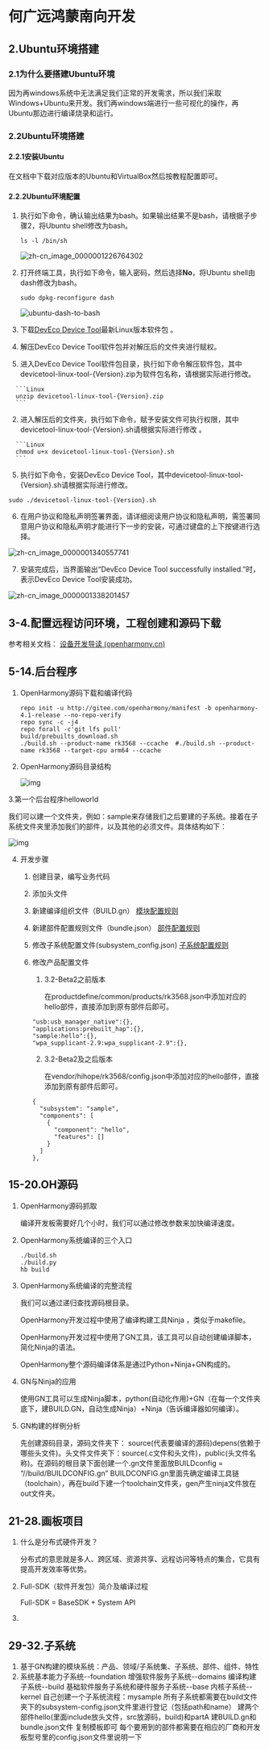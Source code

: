 # 何广远鸿蒙南向开发

## 2.Ubuntu环境搭建

### 2.1为什么要搭建Ubuntu环境

因为再windows系统中无法满足我们正常的开发需求，所以我们采取Windows+Ubuntu来开发。我们再windows端进行一些可视化的操作，再Ubuntu那边进行编译烧录和运行。

### 2.2Ubuntu环境搭建

#### 2.2.1安装Ubuntu

在文档中下载对应版本的Ubuntu和VirtualBox然后按教程配置即可。

#### 2.2.2Ubuntu环境配置

1. 执行如下命令，确认输出结果为bash。如果输出结果不是bash，请根据子步骤2，将Ubuntu shell修改为bash。 

   ```Linux
   ls -l /bin/sh
   ```

   ![zh-cn_image_0000001226764302](https://gitee.com/openharmony/docs/raw/master/zh-cn/device-dev/quick-start/figures/zh-cn_image_0000001226764302.png)

2. 打开终端工具，执行如下命令，输入密码，然后选择**No**，将Ubuntu shell由dash修改为bash。 

   ```Linux
   sudo dpkg-reconfigure dash
   ```

   ![ubuntu-dash-to-bash](https://gitee.com/openharmony/docs/raw/master/zh-cn/device-dev/quick-start/figures/ubuntu-dash-to-bash.png) 

3. 下载[DevEco Device Tool](https://gitee.com/link?target=https%3A%2F%2Fdevice.harmonyos.com%2Fcn%2Fide%23download)最新Linux版本软件包 。

4.  解压DevEco Device Tool软件包并对解压后的文件夹进行赋权。 

   1.  进入DevEco Device Tool软件包目录，执行如下命令解压软件包，其中devicetool-linux-tool-{Version}.zip为软件包名称，请根据实际进行修改。 

      ```Linux
      unzip devicetool-linux-tool-{Version}.zip
      ```

   2.  进入解压后的文件夹，执行如下命令，赋予安装文件可执行权限，其中devicetool-linux-tool-{Version}.sh请根据实际进行修改 。

      ```Linux
      chmod u+x devicetool-linux-tool-{Version}.sh
      ```

5.  执行如下命令，安装DevEco Device Tool，其中devicetool-linux-tool-{Version}.sh请根据实际进行修改。 

   ```Linux
   sudo ./devicetool-linux-tool-{Version}.sh
   ```

6.  在用户协议和隐私声明签署界面，请详细阅读用户协议和隐私声明，需签署同意用户协议和隐私声明才能进行下一步的安装，可通过键盘的上下按键进行选择。 

   ![zh-cn_image_0000001340557741](https://gitee.com/openharmony/docs/raw/master/zh-cn/device-dev/quick-start/figures/zh-cn_image_0000001340557741.png) 

7.  安装完成后，当界面输出“DevEco Device Tool successfully installed.”时，表示DevEco Device Tool安装成功。 

   ![zh-cn_image_0000001338201457](https://gitee.com/openharmony/docs/raw/master/zh-cn/device-dev/quick-start/figures/zh-cn_image_0000001338201457.png) 

## 3-4.配置远程访问环境，工程创建和源码下载

参考相关文档： [设备开发导读 (openharmony.cn)](https://docs.openharmony.cn/pages/v4.1/zh-cn/device-dev/device-dev-guide.md) 

## 5-14.后台程序

1. OpenHarmony源码下载和编译代码

   ```Linux
   repo init -u http://gitee.com/openharmony/manifest -b openharmony-4.1-release --no-repo-verify
   repo sync -c -j4
   repo forall -c'git lfs pull'
   build/prebuilts_download.sh
   ./build.sh --product-name rk3568 --ccache  #./build.sh --product-name rk3568 --target-cpu arm64 --ccache
   ```

2. OpenHarmony源码目录结构

    ![img](file:///C:\Users\ASUS\AppData\Local\Temp\QQ_1721805969038.png) 

3.第一个后台程序helloworld

我们可以建一个文件夹，例如：sample来存储我们之后要建的子系统。接着在子系统文件夹里添加我们的部件，以及其他的必须文件。具体结构如下：

 ![img](file:///C:\Users\ASUS\AppData\Local\Temp\QQ_1721811122989.png)

4. 开发步骤

   1.  创建目录，编写业务代码 

   2. 添加头文件

   3. 新建编译组织文件（BUILD.gn） [模块配置规则](https://docs.openharmony.cn/pages/v4.1/zh-cn/device-dev/subsystems/subsys-build-module.md) 

   4. 新建部件配置规则文件（bundle.json） [部件配置规则](https://docs.openharmony.cn/pages/v4.1/zh-cn/device-dev/subsystems/subsys-build-component.md) 

   5. 修改子系统配置文件(subsystem_config.json) [子系统配置规则](https://docs.openharmony.cn/pages/v4.1/zh-cn/device-dev/subsystems/subsys-build-subsystem.md) 

   6. 修改产品配置文件

      1.  3.2-Beta2之前版本 

          在productdefine/common/products/rk3568.json中添加对应的hello部件，直接添加到原有部件后即可。 

         ```
         "usb:usb_manager_native":{},
         "applications:prebuilt_hap":{},
         "sample:hello":{},
         "wpa_supplicant-2.9:wpa_supplicant-2.9":{},
         
         ```

      2.  3.2-Beta2及之后版本 

          在vendor/hihope/rk3568/config.json中添加对应的hello部件，直接添加到原有部件后即可。 

         ```
         {
           "subsystem": "sample",
           "components": [
             {
               "component": "hello",
               "features": []
             }
           ]
         },     
         
         ```

         

## 15-20.OH源码

1. OpenHarmony源码抓取

   编译开发板需要好几个小时，我们可以通过修改参数来加快编译速度。

   

2. OpenHarmony系统编译的三个入口

   ```Linux
   ./build.sh 
   ./build.py
   hb build
   ```

3. OpenHarmony系统编译的完整流程

   我们可以通过递归查找源码根目录。

   OpenHarmony开发过程中使用了编译构建工具Ninja ，类似于makefile。

   OpenHarmony开发过程中使用了GN工具，该工具可以自动创建编译脚本，简化Ninja的语法。

   OpenHarmony整个源码编译体系是通过Python+Ninja+GN构成的。

4. GN与Ninja的应用

   使用GN工具可以生成Ninja脚本，python(自动化作用)+GN（在每一个文件夹底下，建BUILD.GN，自动生成Ninja）+Ninja（告诉编译器如何编译）。

5. GN构建的样例分析

   先创建源码目录，源码文件夹下：
   source(代表要编译的源码)depens(依赖于哪些头文件)。头文件文件夹下：source(.c文件和头文件)，public(头文件名称)。在源码的根目录下面创建一个.gn文件里面放BUILDconfig = “//build/BUILDCONFIG.gn”
   BUILDCONFIG.gn里面先确定编译工具链（toolchain），再在build下建一个toolchain文件夹，gen产生ninja文件放在out文件夹。

## 21-28.画板项目

1. 什么是分布式硬件开发？

   分布式的意思就是多人、跨区域、资源共享、远程访问等特点的集合，它具有提高开发效率等优势。

2. Full-SDK（软件开发包）简介及编译过程

   Full-SDK = BaseSDK + System API

3. 

## 29-32.子系统

1. 基于GN构建的模块系统：产品、领域/子系统集、子系统、部件、组件、特性
2. 系统基本能力子系统--foundation
   增强软件服务子系统--domains
   编译构建子系统--build
   基础软件服务子系统和硬件服务子系统--base
   内核子系统--kernel
   自己创建一个子系统流程：mysample
   所有子系统都需要在build文件夹下的subsystem-config.json文件里进行登记（包括path和name）
   建两个部件hello(里面include放头文件，src放源码，build)和partA 
   建BUILD.gn和bundle.json文件
   复制模板即可
   每个要用到的部件都需要在相应的厂商和开发板型号里的config.json文件里说明一下

